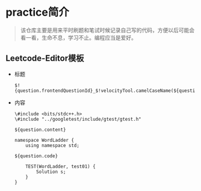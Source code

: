 # practice简介

> 该仓库主要是用来平时刷题和笔试时候记录自己写的代码，方便以后可能会看一看，生命不息，学习不止。编程应当是爱好。

## Leetcode-Editor模板

* 标题

  ```
  $!{question.frontendQuestionId}_$!velocityTool.camelCaseName(${question.titleSlug})
  ```

* 内容

  ```
  \#include <bits/stdc++.h>
  \#include "../googletest/include/gtest/gtest.h"
  
  ${question.content}
  
  namespace WordLadder {
      using namespace std;    
      
  ${question.code}
      
      TEST(WordLadder, test01) {
          Solution s;
      }
  }
  ```

  
